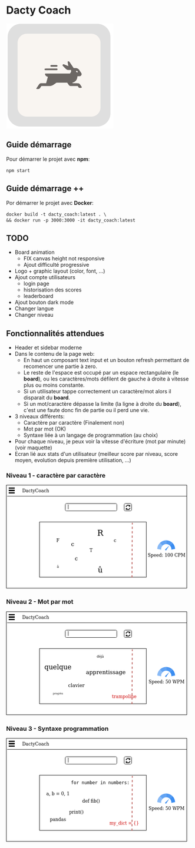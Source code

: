 # Dacty Coach
![alt text](https://github.com/blhelias/DactyCoach/blob/master/documentation/rabbit-filled-logo.png)

## Guide démarrage

Pour démarrer le projet avec **npm**:
```
npm start
```

## Guide démarrage ++

Por démarrer le projet avec **Docker**:
```
docker build -t dacty_coach:latest . \
&& docker run -p 3000:3000 -it dacty_coach:latest
```

## TODO

* Board animation
  * FIX canvas height not responsive
  * Ajout difficulté progressive
* Logo + graphic layout (color, font, ...)
* Ajout compte utilisateurs
  * login page
  * historisation des scores
  * leaderboard
* Ajout bouton dark mode
* Changer langue
* Changer niveau


## Fonctionnalités attendues

- Header et sidebar moderne
- Dans le contenu de la page web:
    - En haut un composant text input et un bouton refresh permettant de recomencer une partie à zero.
    - Le reste de l'espace est occupé par un espace rectangulaire (le **board**), ou les caractères/mots défilent de gauche à droite à vitesse plus ou moins constante.
    - Si un utilisateur tappe correctement un caractère/mot alors il disparait du **board**.
    - Si un mot/caractère dépasse la limite (la ligne à droite du **board**), c'est une faute donc fin de partie ou il perd une vie.
- 3 niveaux différents: 
    - Caractère par caractère (Finalement non)
    - Mot par mot (OK)
    - Syntaxe liée à un langage de programmation (au choix) 
- Pour chaque niveau, je peux voir la vitesse d'écriture (mot par minute) (voir maquette)
- Ecran lié aux stats d'un utilisateur (meilleur score par niveau, score moyen, evolution depuis première utilisation, ...)

### Niveau 1 - caractère par caractère
![alt text](https://github.com/blhelias/DactyCoach/blob/master/documentation/niv1_dacty.png)
### Niveau 2 - Mot par mot
![alt text](https://github.com/blhelias/DactyCoach/blob/master/documentation/niv2_dacty.png)
### Niveau 3 - Syntaxe programmation
![alt text](https://github.com/blhelias/DactyCoach/blob/master/documentation/niv3_dacty.png)
